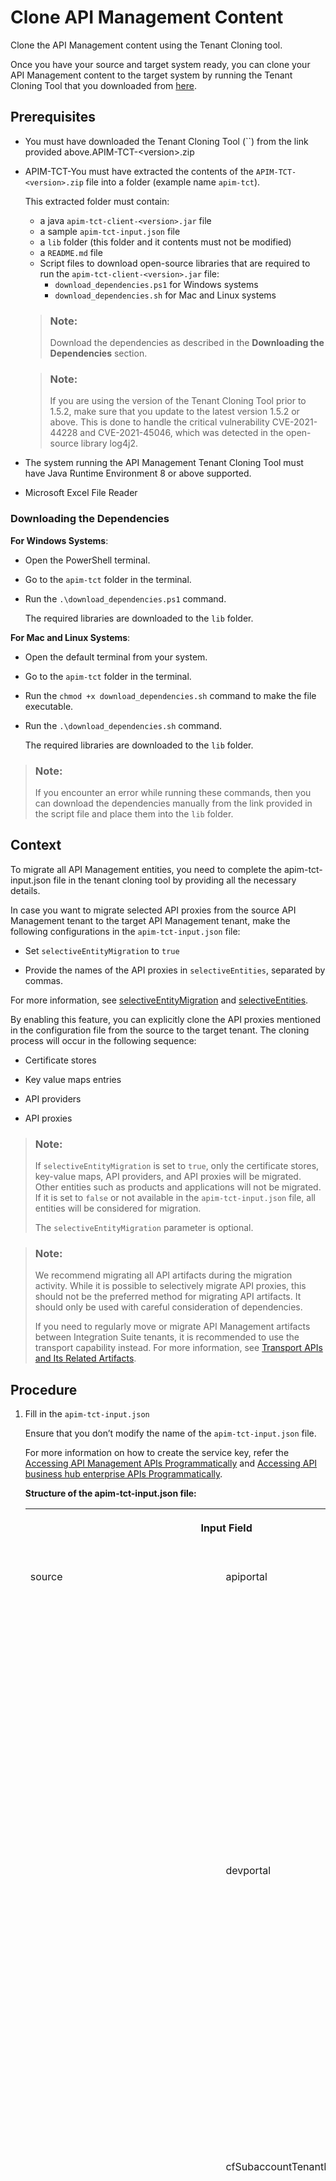 <!-- loio7abd887d54604e699543ef57c618c8d7 -->

# Clone API Management Content

Clone the API Management content using the Tenant Cloning tool.

Once you have your source and target system ready, you can clone your API Management content to the target system by running the Tenant Cloning Tool that you downloaded from [here](https://help.sap.com/docs/link-disclaimer?site=https%3A%2F%2Frepo1.maven.org%2Fmaven2%2Fcom%2Fsap%2Fapimgmt%2Fapim-tct-sdk%2F1.8.3%2Fapim-tct-sdk-1.8.3.zip).



<a name="loio7abd887d54604e699543ef57c618c8d7__section_fm2_zpd_4mb"/>

## Prerequisites

-   You must have downloaded the Tenant Cloning Tool \(``\) from the link provided above.APIM-TCT-<version\>.zip
-   APIM-TCT-You must have extracted the contents of the `APIM-TCT-<version>.zip` file into a folder \(example name `apim-tct`\).

    This extracted folder must contain:

    -   a java `apim-tct-client-<version>.jar` file
    -   a sample `apim-tct-input.json` file
    -   a `lib` folder \(this folder and it contents must not be modified\)
    -   a `README.md` file
    -   Script files to download open-source libraries that are required to run the `apim-tct-client-<version>.jar` file:
        -   `download_dependencies.ps1` for Windows systems
        -   `download_dependencies.sh` for Mac and Linux systems


    > ### Note:  
    > Download the dependencies as described in the **Downloading the Dependencies** section.

    > ### Note:  
    > If you are using the version of the Tenant Cloning Tool prior to 1.5.2, make sure that you update to the latest version 1.5.2 or above. This is done to handle the critical vulnerability CVE-2021-44228 and CVE-2021-45046, which was detected in the open-source library log4j2.

-   The system running the API Management Tenant Cloning Tool must have Java Runtime Environment 8 or above supported.
-   Microsoft Excel File Reader



### Downloading the Dependencies

**For Windows Systems**:

-   Open the PowerShell terminal.
-   Go to the `apim-tct` folder in the terminal.
-   Run the `.\download_dependencies.ps1` command.

    The required libraries are downloaded to the `lib` folder.


**For Mac and Linux Systems**:

-   Open the default terminal from your system.
-   Go to the `apim-tct` folder in the terminal.
-   Run the `chmod +x download_dependencies.sh` command to make the file executable.
-   Run the `.\download_dependencies.sh` command.

    The required libraries are downloaded to the `lib` folder.


> ### Note:  
> If you encounter an error while running these commands, then you can download the dependencies manually from the link provided in the script file and place them into the `lib` folder.



<a name="loio7abd887d54604e699543ef57c618c8d7__section_ibv_hf2_2bc"/>

## Context

To migrate all API Management entities, you need to complete the apim-tct-input.json file in the tenant cloning tool by providing all the necessary details.

In case you want to migrate selected API proxies from the source API Management tenant to the target API Management tenant, make the following configurations in the `apim-tct-input.json` file:

-   Set `selectiveEntityMigration` to `true`

-   Provide the names of the API proxies in `selectiveEntities`, separated by commas.


For more information, see [selectiveEntityMigration](clone-api-management-content-7abd887.md#loio7abd887d54604e699543ef57c618c8d7__selective_entity_migration) and [selectiveEntities](clone-api-management-content-7abd887.md#loio7abd887d54604e699543ef57c618c8d7__selective_entities).

By enabling this feature, you can explicitly clone the API proxies mentioned in the configuration file from the source to the target tenant. The cloning process will occur in the following sequence:

-   Certificate stores

-   Key value maps entries

-   API providers

-   API proxies


> ### Note:  
> If `selectiveEntityMigration` is set to `true`, only the certificate stores, key-value maps, API providers, and API proxies will be migrated. Other entities such as products and applications will not be migrated. If it is set to `false` or not available in the `apim-tct-input.json` file, all entities will be considered for migration.
> 
> The `selectiveEntityMigration` parameter is optional.

> ### Note:  
> We recommend migrating all API artifacts during the migration activity. While it is possible to selectively migrate API proxies, this should not be the preferred method for migrating API artifacts. It should only be used with careful consideration of dependencies.
> 
> If you need to regularly move or migrate API Management artifacts between Integration Suite tenants, it is recommended to use the transport capability instead. For more information, see [Transport APIs and Its Related Artifacts](../50-Development/transport-apis-and-its-related-artifacts-eb83118.md).



## Procedure

1.  Fill in the `apim-tct-input.json`

    Ensure that you don’t modify the name of the `apim-tct-input.json` file.

    For more information on how to create the service key, refer the [Accessing API Management APIs Programmatically](../accessing-api-management-apis-programmatically-24a2c37.md) and [Accessing API business hub enterprise APIs Programmatically](../accessing-api-business-hub-enterprise-apis-programmatically-dabee6e.md).

    **Structure of the apim-tct-input.json file:**


    <table>
    <tr>
    <th valign="top" colspan="3">

    Input Field
    
    </th>
    <th valign="top">

    Credentials Type
    
    </th>
    <th valign="top">

    Data Type
    
    </th>
    <th valign="top">

    Supported Values
    
    </th>
    <th valign="top">

    Required/Optional
    
    </th>
    <th valign="top">

    Description
    
    </th>
    </tr>
    <tr>
    <td valign="top" rowspan="7">
    
    source
    
    </td>
    <td valign="top" rowspan="3">
    
    apiportal
    
    </td>
    <td valign="top">
    
    `url`
    
    </td>
    <td valign="top">
    
     
    
    </td>
    <td valign="top">
    
    String
    
    </td>
    <td valign="top">
    
     
    
    </td>
    <td valign="top">
    
    Required
    
    </td>
    <td valign="top">
    
    URL of the source API management, API portal in the Neo environment

    `https://<application_name><provider_subaccount>-<consumer_subaccount>.<domain>`
    
    </td>
    </tr>
    <tr>
    <td valign="top">
    
    `username`
    
    </td>
    <td valign="top" rowspan="2">
    
    Basic
    
    </td>
    <td valign="top">
    
    String
    
    </td>
    <td valign="top">
    
     
    
    </td>
    <td valign="top">
    
    Optional
    
    </td>
    <td valign="top">
    
    User ID having the `APIPortal.Administrator` role in the above subscription

    You’re prompted to enter these values while running the command in Step 3 if you have not already provided these details in the `apim-tct-input.json` file.
    
    </td>
    </tr>
    <tr>
    <td valign="top">
    
    `password`
    
    </td>
    <td valign="top">
    
    String
    
    </td>
    <td valign="top">
    
     
    
    </td>
    <td valign="top">
    
    Optional
    
    </td>
    <td valign="top">
    
    Password of the above user

    You’re prompted to enter these values while running the command in Step 3 if you haven’t already provided these details in the `apim-tct-input.json` file.
    
    </td>
    </tr>
    <tr>
    <td valign="top" rowspan="3">
    
    devportal
    
    </td>
    <td valign="top">
    
    `url`
    
    </td>
    <td valign="top">
    
     
    
    </td>
    <td valign="top">
    
    String
    
    </td>
    <td valign="top">
    
     
    
    </td>
    <td valign="top">
    
    Required
    
    </td>
    <td valign="top">
    
    URL of the source API Management, Developer Portal in the Neo environment

    Example: `https://<application_name><provider_subaccount>-<consumer_subaccount>.<domain>`
    
    </td>
    </tr>
    <tr>
    <td valign="top">
    
    `username`
    
    </td>
    <td valign="top" rowspan="2">
    
    Basic
    
    </td>
    <td valign="top">
    
    String
    
    </td>
    <td valign="top">
    
     
    
    </td>
    <td valign="top">
    
    Optional
    
    </td>
    <td valign="top">
    
    User ID having the `AuthGroup.API.Admin` role in the above subscription

    You’re prompted to enter these values while running the command in Step 3 if you haven’t already provided these details in the `apim-tct-input.json` file.
    
    </td>
    </tr>
    <tr>
    <td valign="top">
    
    `password`
    
    </td>
    <td valign="top">
    
    String
    
    </td>
    <td valign="top">
    
     
    
    </td>
    <td valign="top">
    
    Optional
    
    </td>
    <td valign="top">
    
    Password of the above user

    You’re prompted to enter these values while running the command in Step 3 if you haven’t already provided these details in the `apim-tct-input.json` file.
    
    </td>
    </tr>
    <tr>
    <td valign="top">
    
    cfSubaccountTenantID
    
    </td>
    <td valign="top">
    
     
    
    </td>
    <td valign="top">
    
     
    
    </td>
    <td valign="top">
    
    String
    
    </td>
    <td valign="top">
    
    Supported values: "guid"
    
    </td>
    <td valign="top">
    
    Optional
    
    </td>
    <td valign="top">
    
    This is the Tenant ID for your multi-cloud foundation sub account where starter plan serivce instance is enabled.

    > ### Note:  
    > If you are migrating within the same subaccount, you are not required to add this parameter.
    > 
    > This parameter is mandatory if you are migrating to a multi-cloud foundation subaccount, which is different from your existing starter plan subaccount.

    > ### Note:  
    > Navigate to the cockpit to fetch the multi-cloud foundation Tenant ID for the subaccount where the starter plan service instance exists.![](images/Tenant_ID_293b582.png)


    
    </td>
    </tr>
    <tr>
    <td valign="top" rowspan="24">
    
    target
    
    </td>
    <td valign="top" rowspan="8">
    
    apiportal

    > ### Note:  
    > Choose the relevant fields based on the credential type you've configured for the API access plan. For example, if you've used Client Secret as the credential type, do not select the fields from X509 mTLS.


    
    </td>
    <td valign="top">
    
    `Url`
    
    </td>
    <td valign="top">
    
     
    
    </td>
    <td valign="top">
    
    String
    
    </td>
    <td valign="top">
    
     
    
    </td>
    <td valign="top">
    
    Required
    
    </td>
    <td valign="top">
    
    URL received during creation of the service key for API portal API access for the `APIPortal.Administrator` role
    
    </td>
    </tr>
    <tr>
    <td valign="top">
    
    `tokenUrl`
    
    </td>
    <td valign="top" rowspan="3">
    
    Client Secret
    
    </td>
    <td valign="top">
    
    String
    
    </td>
    <td valign="top">
    
     
    
    </td>
    <td valign="top">
    
    Required
    
    </td>
    <td valign="top">
    
    Token URL received during creation of the service key for API portal API access for the `APIPortal.Administrator` role
    
    </td>
    </tr>
    <tr>
    <td valign="top">
    
    `clientId`
    
    </td>
    <td valign="top">
    
    String
    
    </td>
    <td valign="top">
    
     
    
    </td>
    <td valign="top">
    
    Optional
    
    </td>
    <td valign="top">
    
    The client ID received during creation of the service key for API portal API access for the `APIPortal.Administrator` role

    You’re prompted to enter these values while running the command in Step 3 if you haven’t already provided these details in the `apim-tct-input.json` file.
    
    </td>
    </tr>
    <tr>
    <td valign="top">
    
    `clientSecret`
    
    </td>
    <td valign="top">
    
    String
    
    </td>
    <td valign="top">
    
     
    
    </td>
    <td valign="top">
    
    Optional
    
    </td>
    <td valign="top">
    
    The client secret received during creation of the service key for API portal API access for the `APIPortal.Administrator` role

    You’re prompted to enter these values while running the command in Step 3 if you haven’t already provided these details in the `apim-tct-input.json` file.
    
    </td>
    </tr>
    <tr>
    <td valign="top">
    
    `certurl`
    
    </td>
    <td valign="top" rowspan="4">
    
    X509 mTLS
    
    </td>
    <td valign="top">
    
    String
    
    </td>
    <td valign="top">
    
     
    
    </td>
    <td valign="top">
    
    Optional
    
    </td>
    <td valign="top">
    
    Cert URL received during creation of the service key for API portal API access for the APIPortal.Administrator role.
    
    </td>
    </tr>
    <tr>
    <td valign="top">
    
    `certificate`
    
    </td>
    <td valign="top">
    
    String
    
    </td>
    <td valign="top">
    
     
    
    </td>
    <td valign="top">
    
    Optional
    
    </td>
    <td valign="top">
    
    The content of the certificate received during creation of the service key for API portal API access for the APIPortal.Administrator role.
    
    </td>
    </tr>
    <tr>
    <td valign="top">
    
    `clientid`
    
    </td>
    <td valign="top">
    
    String
    
    </td>
    <td valign="top">
    
     
    
    </td>
    <td valign="top">
    
    Optional
    
    </td>
    <td valign="top">
    
    Client ID received during creation of the service key for API portal API access for the APIPortal.Administrator role.
    
    </td>
    </tr>
    <tr>
    <td valign="top">
    
    `privatekey`
    
    </td>
    <td valign="top">
    
    String
    
    </td>
    <td valign="top">
    
     
    
    </td>
    <td valign="top">
    
    Optional
    
    </td>
    <td valign="top">
    
    Private Key received during creation of the service key for API portal API access for the APIPortal.Administrator role.
    
    </td>
    </tr>
    <tr>
    <td valign="top" rowspan="8">
    
    apiportalSelfServiceAdmin

    > ### Note:  
    > Choose the relevant fields based on the credential type you've configured for the API access plan. For example, if you've used Client Secret as the credential type, do not select the fields from X509 mTLS.


    
    </td>
    <td valign="top">
    
    `Url`
    
    </td>
    <td valign="top" rowspan="4">
    
    Client Secret
    
    </td>
    <td valign="top">
    
    String
    
    </td>
    <td valign="top">
    
     
    
    </td>
    <td valign="top">
    
    Required
    
    </td>
    <td valign="top">
    
    URL received during creation of the service key for API portal API access for the `APIManagement.SelfService.Administrator` role.
    
    </td>
    </tr>
    <tr>
    <td valign="top">
    
    `tokenUrl`
    
    </td>
    <td valign="top">
    
    String
    
    </td>
    <td valign="top">
    
     
    
    </td>
    <td valign="top">
    
    Required
    
    </td>
    <td valign="top">
    
    Token URL received during creation of the service key for API portal API access for the `APIManagement.SelfService.Administrator` role.
    
    </td>
    </tr>
    <tr>
    <td valign="top">
    
    `clientId`
    
    </td>
    <td valign="top">
    
    String
    
    </td>
    <td valign="top">
    
     
    
    </td>
    <td valign="top">
    
    Optional
    
    </td>
    <td valign="top">
    
    The client ID received during creation of the service key for API portal API access for the `APIManagement.SelfService.Administrator` role.

    You’re prompted to enter these values while running the command in Step 3 if you haven’t already provided these details in the `apim-tct-input.json` file.
    
    </td>
    </tr>
    <tr>
    <td valign="top">
    
    `clientSecret`
    
    </td>
    <td valign="top">
    
    String
    
    </td>
    <td valign="top">
    
     
    
    </td>
    <td valign="top">
    
    Optional
    
    </td>
    <td valign="top">
    
    The client secret received during creation of the service key for API portal API access for the `APIManagement.SelfService.Administrator` role.

    You’re prompted to enter these values while running the command in Step 3 if you haven’t already provided these details in the `apim-tct-input.json` file.
    
    </td>
    </tr>
    <tr>
    <td valign="top">
    
    `certurl`
    
    </td>
    <td valign="top" rowspan="4">
    
    X509 mTLS
    
    </td>
    <td valign="top">
    
    String
    
    </td>
    <td valign="top">
    
     
    
    </td>
    <td valign="top">
    
    Optional
    
    </td>
    <td valign="top">
    
    Cert URL received during creation of the service key for API portal API access for the APIPortal.Administrator role.
    
    </td>
    </tr>
    <tr>
    <td valign="top">
    
    `certificate`
    
    </td>
    <td valign="top">
    
    String
    
    </td>
    <td valign="top">
    
     
    
    </td>
    <td valign="top">
    
    Optional
    
    </td>
    <td valign="top">
    
    The content of the certificate received during creation of the service key for API portal API access for the APIPortal.Administrator role.
    
    </td>
    </tr>
    <tr>
    <td valign="top">
    
    `clientid`
    
    </td>
    <td valign="top">
    
    String
    
    </td>
    <td valign="top">
    
     
    
    </td>
    <td valign="top">
    
    Optional
    
    </td>
    <td valign="top">
    
    Client ID received during creation of the service key for API portal API access for the APIPortal.Administrator role.
    
    </td>
    </tr>
    <tr>
    <td valign="top">
    
    `privatekey`
    
    </td>
    <td valign="top">
    
    String
    
    </td>
    <td valign="top">
    
     
    
    </td>
    <td valign="top">
    
    Optional
    
    </td>
    <td valign="top">
    
    Private Key received during creation of the service key for API portal API access for the APIPortal.Administrator role.
    
    </td>
    </tr>
    <tr>
    <td valign="top" rowspan="8">
    
    devportal

    > ### Note:  
    > Choose the relevant fields based on the credential type you've configured for the API access plan. For example, if you've used Client Secret as the credential type, do not select the fields from X509 mTLS.


    
    </td>
    <td valign="top">
    
    `url`
    
    </td>
    <td valign="top" rowspan="4">
    
    Client Secret
    
    </td>
    <td valign="top">
    
    String
    
    </td>
    <td valign="top">
    
     
    
    </td>
    <td valign="top">
    
    Required
    
    </td>
    <td valign="top">
    
    URL received during creation of the service key for developer portal API access for the `AuthGroup.API.Admin` role.
    
    </td>
    </tr>
    <tr>
    <td valign="top">
    
    `tokenUrl`
    
    </td>
    <td valign="top">
    
    String
    
    </td>
    <td valign="top">
    
     
    
    </td>
    <td valign="top">
    
    Required
    
    </td>
    <td valign="top">
    
    Token url received during creation of the service key for API business hub enterprise API access for the `AuthGroup.API.Admin` role.
    
    </td>
    </tr>
    <tr>
    <td valign="top">
    
    `clientId`
    
    </td>
    <td valign="top">
    
    String
    
    </td>
    <td valign="top">
    
     
    
    </td>
    <td valign="top">
    
    Optional
    
    </td>
    <td valign="top">
    
    The client ID received during creation of the service key for developer portal API access for the `AuthGroup.API.Admin` role.

    You’re prompted to enter these values while running the command in Step 3 if you haven’t already provided these details in the `apim-tct-input.json` file.
    
    </td>
    </tr>
    <tr>
    <td valign="top">
    
    `clientSecret`
    
    </td>
    <td valign="top">
    
    String
    
    </td>
    <td valign="top">
    
     
    
    </td>
    <td valign="top">
    
    Optional
    
    </td>
    <td valign="top">
    
    The client secret received during creation of the service key for developer portal API access for the `AuthGroup.API.Admin` role.

    You’re prompted to enter these values while running the command in Step 3 if you haven’t already provided these details in the `apim-tct-input.json` file.
    
    </td>
    </tr>
    <tr>
    <td valign="top">
    
    `certurl`
    
    </td>
    <td valign="top" rowspan="4">
    
    X509 mTLS
    
    </td>
    <td valign="top">
    
    String
    
    </td>
    <td valign="top">
    
     
    
    </td>
    <td valign="top">
    
    Optional
    
    </td>
    <td valign="top">
    
    Cert URL received during creation of the service key for API portal API access for the APIPortal.Administrator role.
    
    </td>
    </tr>
    <tr>
    <td valign="top">
    
    `certificate`
    
    </td>
    <td valign="top">
    
    String
    
    </td>
    <td valign="top">
    
     
    
    </td>
    <td valign="top">
    
    Optional
    
    </td>
    <td valign="top">
    
    The content of the certificate received during creation of the service key for API portal API access for the APIPortal.Administrator role.
    
    </td>
    </tr>
    <tr>
    <td valign="top">
    
    `clientid`
    
    </td>
    <td valign="top">
    
    String
    
    </td>
    <td valign="top">
    
     
    
    </td>
    <td valign="top">
    
    Optional
    
    </td>
    <td valign="top">
    
    Client ID received during creation of the service key for API portal API access for the APIPortal.Administrator role.
    
    </td>
    </tr>
    <tr>
    <td valign="top">
    
    `privatekey`
    
    </td>
    <td valign="top">
    
    String
    
    </td>
    <td valign="top">
    
     
    
    </td>
    <td valign="top">
    
    Optional
    
    </td>
    <td valign="top">
    
    Private Key received during creation of the service key for API portal API access for the APIPortal.Administrator role.
    
    </td>
    </tr>
    <tr>
    <td valign="top">
    
    skipApplicationKeySecretCloning
    
    </td>
    <td valign="top">
    
     
    
    </td>
    <td valign="top">
    
     
    
    </td>
    <td valign="top">
    
     
    
    </td>
    <td valign="top">
    
    Boolean
    
    </td>
    <td valign="top">
    
    Supported values: `true/false`
    
    </td>
    <td valign="top">
    
    Optional
    
    </td>
    <td valign="top">
    
    -   The default value for skipApplicationKeySecretCloning is false.

        > ### Note:  
        > If you want to skip the cloning of Application Key and Secret in side by side migration, then set the `“skipApplicationKeySecretCloning”` flag to true.



    
    </td>
    </tr>
    <tr>
    <td valign="top">
    
    targetDestinationRefreshOnSwitchOver
    
    </td>
    <td valign="top">
    
     
    
    </td>
    <td valign="top">
    
     
    
    </td>
    <td valign="top">
    
     
    
    </td>
    <td valign="top">
    
    Boolean
    
    </td>
    <td valign="top">
    
    Supported values: `true/false`
    
    </td>
    <td valign="top">
    
    Optional
    
    </td>
    <td valign="top">
    
    The default value for targetDestinationRefreshOnSwitchOver is false.

    > ### Note:  
    > Add this parameter to ensure that during the switchover stage the Tenant Cloning Tool waits for five minutes for the design time to connect to the runtime on the target API portal. If this parameter is not configured, the Tenant Cloning Tool will continue to execute the switchover without any delay.


    
    </td>
    </tr>
    <tr>
    <td valign="top" rowspan="2">
    
    clone
    
    </td>
    <td valign="top">
    
    skip-apiportal
    
    </td>
    <td valign="top">
    
     
    
    </td>
    <td valign="top">
    
     
    
    </td>
    <td valign="top">
    
    Boolean
    
    </td>
    <td valign="top">
    
    Supported values: `true/false`
    
    </td>
    <td valign="top">
    
    Optional
    
    </td>
    <td valign="top">
    
    -   The default value for skip-apiportal is false, and API portal entities are cloned
    -   If you set the value for skip-apiportal to true, no cloning of the API portal entities takes place.


    
    </td>
    </tr>
    <tr>
    <td valign="top">
    
    skip-devportal
    
    </td>
    <td valign="top">
    
     
    
    </td>
    <td valign="top">
    
     
    
    </td>
    <td valign="top">
    
    Boolean
    
    </td>
    <td valign="top">
    
    Supported values: `true/false`
    
    </td>
    <td valign="top">
    
    Optional
    
    </td>
    <td valign="top">
    
    -   The default value for skip-devportal is false, and Developer Portal entities are cloned.
    -   If you set the value for skip-devportal to true, no cloning of the Developer Portal entities takes place.


    
    </td>
    </tr>
    <tr>
    <td valign="top">
    
    stage
    
    </td>
    <td valign="top">
    
     
    
    </td>
    <td valign="top">
    
     
    
    </td>
    <td valign="top">
    
     
    
    </td>
    <td valign="top">
    
    string
    
    </td>
    <td valign="top">
    
    Supported values: `"DEFAULT" | "SWITCHOVER`
    
    </td>
    <td valign="top">
    
    Optional
    
    </td>
    <td valign="top">
    
    The supported values for this parameter is either default or switchover.
    
    </td>
    </tr>
    <tr>
    <td valign="top">
    
    selectiveEntityMigration
    
    </td>
    <td valign="top">
    
     
    
    </td>
    <td valign="top">
    
     
    
    </td>
    <td valign="top">
    
     
    
    </td>
    <td valign="top">
    
    Boolean
    
    </td>
    <td valign="top">
    
    Supported values: true/false
    
    </td>
    <td valign="top">
    
    Optional
    
    </td>
    <td valign="top">
    
    If you want to migrate API proxies selectively, please set this flag to 'true'.

    > ### Note:  
    > Once this flag is set to 'true', please ensure that the *selectiveEntities* parameter is not left empty.


    
    </td>
    </tr>
    <tr>
    <td valign="top">
    
    selectiveEntities
    
    </td>
    <td valign="top">
    
    API proxies
    
    </td>
    <td valign="top">
    
     
    
    </td>
    <td valign="top">
    
     
    
    </td>
    <td valign="top">
    
    Enter the list of API proxy names in a comma-separated manner as shown below.
    
    </td>
    <td valign="top">
    
     
    
    </td>
    <td valign="top">
    
    Optional
    
    </td>
    <td valign="top">
    
    Enter the API proxies that you want to migrate.

    > ### Sample Code:  
    > ```
    > "selectiveEntityMigration": true, 
    >     "selectiveEntities": { 
    >         "APIProxies": [ 
    >             "SCpayload", "SetTLSPropertiesAsPayload", "newproxy" 
    >         ] 
    >       }
    > ```


    
    </td>
    </tr>
    </table>
    
    \*\*\* apiportalSelfServiceAdmin This input field is mandatory for Starter Plan migration.

    \*\*\* API portal credentials for source and target for all scenarios are mandatory.

    > ### Remember:  
    > For the clone input attribute:
    > 
    > -   Both skip-apiportal and skip-devportal are set to false by default, so, API portal entities are cloned first, followed by Developer Portal entities.
    > -   If both skip-apiportal and skip-devportal are set to true, no cloning takes place.
    > -   If skip-apiportal is set to false, but skip-devportal is set to true, then only the API portal entities are cloned.
    > -   If skip-apiportal is set to true, but skip-devportal to false, then only Developer Portal entities are cloned and cloning for entities \(like applications\) may fail, pertaining to nonavailability of dependent entity \(like API Product\) in Developer Portal.

    Sample configuration:

    ```
    {
        "source": {
            "apiportal": {
                "url": "<URL of Source (Neo based) API Portal>",
                "username": "<user id having APIPortal.Administrator role in above subscription>",
                "password": "<password of the above user>"
            },
            "devportal": {
                "url": "<URL of Source (Neo based) Developer Portal>",
                "username": "<user id having AuthGroup.API.Admin role in above subscription>",
                "password": "<password of the above user>"
            }
            
        },
       
        "target": {
            "apiportal": {
                "url": "<url received during service key creation for API Portal's API Access for APIPortal.Administrator role>",
                "tokenUrl": "<token url received during service key creation for API Portal's API Access for APIPortal.Administrator role>",
                "clientId": "<clientId received during service key creation for API Portal's API Access for APIPortal.Administrator role>",
                "clientSecret": "<clientSecret received during service key creation for API Portal's API Access for APIPortal.Administrator role>"
            },
            "apiportalSelfServiceAdmin": {
                "url": "<url received during service key creation for API Portal's API Access for APIManagement.SelfService.Administrator role>",
                "tokenUrl": "<token url received during service key creation for API Portal's API Access for APIManagement.SelfService.Administrator role>",
                "clientId": "<clientId received during service key creation for API Portal's API Access for APIManagement.SelfService.Administrator role>",
                "clientSecret": "<clientSecret received during service key creation for API Portal's API Access for APIManagement.SelfService.Administrator role>"
            },
     
            "devportal": {
                "url": "<url received during service key creation for Developer Portal's API Access for AuthGroup.API.Admin role>",
                "tokenUrl": "<token url received during service key creation for Developer Portal's API Access for AuthGroup.API.Admin role>",
                "clientId": "<clientId received during service key creation for Developer Portal's API Access for AuthGroup.API.Admin role>",
                "clientSecret": "<clientSecret received during service key creation for  Developer Portal's API Access for AuthGroup.API.Admin role>"
            }
        },
    
       "skipApplicationKeySecretCloning" : <false|true>,
               
       "clone": {
                "skip-apiportal": <false|true> ,
                "skip-devportal": <false|true> 
            },
       "stage": <"DEFAULT" | "SWITCHOVER">
       "selectiveEntityMigration": <false|true>, //If you are setting the 'selectiveEntityMigration' parameter to true, please make sure to enter the names of the API proxies in the 'selectiveEntities' field using a comma-separated format.
       "selectiveEntities": { 
            "APIProxies": ["Proxy1", "Proxy2", "Proxy3"] 
          }
    
    }
    ```

2.  Run the following commands from your Java command-line interface to verify the setup and check the version of the tool. This is an optional step.
    -   To verify the setup:

        `java -jar apim-tct-client-<version>.jar verifyExample:`

    -   To check the version of the tenant cloning tool you’re using:

        `java -jar apim-tct-client-<version>.jar version`


3.  To begin the cloning process, run the following command from your Java command-line interface:

    `java -jar apim-tct-client-<version>.jar`

    **Result**

    Your API Management entities are now cloned to your target system.

    Example:An excel file named `apimtct-output.xlsx` and a log file named `apimtct-logs.log` are generated in the same folder where the .jar file is present.

    The status of each cloned entity is stored in a separate worksheet within the output excel file.

    **Structure of a Worksheet Within apimtct-output.xlsx File**


    <table>
    <tr>
    <th valign="top">

    Column
    
    </th>
    <th valign="top">

    Description
    
    </th>
    </tr>
    <tr>
    <td valign="top">
    
    ID
    
    </td>
    <td valign="top">
    
    Entity ID
    
    </td>
    </tr>
    <tr>
    <td valign="top">
    
    Name
    
    </td>
    <td valign="top">
    
    Entity name
    
    </td>
    </tr>
    <tr>
    <td valign="top">
    
    Type
    
    </td>
    <td valign="top">
    
    Entity type
    
    </td>
    </tr>
    <tr>
    <td valign="top">
    
    Script Execution Timestamp \(UTC\)
    
    </td>
    <td valign="top">
    
    Script execution time in UTC
    
    </td>
    </tr>
    <tr>
    <td valign="top">
    
    Artifact’s Last Modified Timestamp \(UTC\)
    
    </td>
    <td valign="top">
    
    Last modified time of the entity in the source API Management system \(UTC\)
    
    </td>
    </tr>
    <tr>
    <td valign="top">
    
    STATUS
    
    </td>
    <td valign="top">
    
    Migration Status:

    -   SUCCESS \(Entity successfully cloned\)
    -   FAILURE \(Entity failed to clone\)
    -   SKIPPED \(Cloning of Entity skipped\)


    
    </td>
    </tr>
    </table>
    
    You can view the status of the cloned content in the `apimtct-output.xlsx` file or in the `apimtct-logs.log` file.

    > ### Note:  
    > -   Ensure that the `apimtct-output.xlsx` file isn’t open while you run the script.
    > -   It’s recommended that you don’t modify the `apimtct-output.xlsx` file.

    **Troubleshooting During Cloning**:

    -   If the Tenant Cloning Tool shuts down unexpectedly, restart and try again.

        If the tool throws an error repeatedly while running, you can report the incident or error on the component OPU-API-OD-DT through the [SAP Support Portal](https://support.sap.com/en/index.html).





<a name="loio7abd887d54604e699543ef57c618c8d7__section_db1_4td_4mb"/>

## Next Steps

After the cloning process completes, you must perform the tasks mentioned in the `User Actions` worksheet within the output excel file `apimtct-output.xlsx`.

To know more about what actions you must take, see the **User Actions** section in [Post Cloning Tasks](post-cloning-tasks-116d82c.md).

To know more about the entities that are cloned and the entities that aren’t cloned, see [Cloned and Uncloned Entities](cloned-and-uncloned-entities-8973ca0.md).

